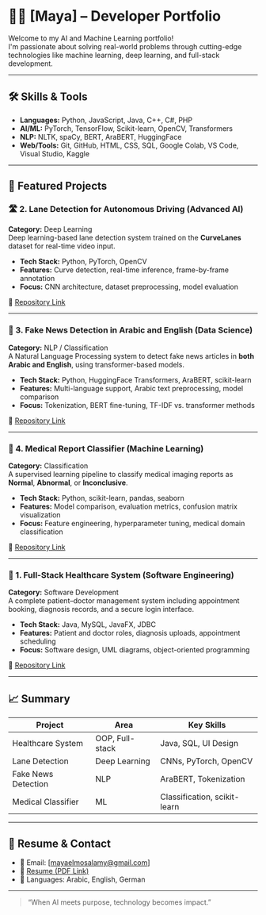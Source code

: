 # 👨‍💻 [Maya] – Developer Portfolio

Welcome to my AI and Machine Learning portfolio!  
I'm passionate about solving real-world problems through cutting-edge technologies like machine learning, deep learning, and full-stack development.

---

## 🛠️ Skills & Tools

- **Languages:** Python, JavaScript, Java, C++, C#, PHP
- **AI/ML:** PyTorch, TensorFlow, Scikit-learn, OpenCV, Transformers
- **NLP:** NLTK, spaCy, BERT, AraBERT, HuggingFace
- **Web/Tools:** Git, GitHub, HTML, CSS, SQL, Google Colab, VS Code, Visual Studio, Kaggle

---

## 🚀 Featured Projects

### 🛣️ 2. Lane Detection for Autonomous Driving (Advanced AI)
**Category:** Deep Learning  
Deep learning-based lane detection system trained on the **CurveLanes** dataset for real-time video input.

- **Tech Stack:** Python, PyTorch, OpenCV
- **Features:** Curve detection, real-time inference, frame-by-frame annotation
- **Focus:** CNN architecture, dataset preprocessing, model evaluation

🔗 [Repository Link](https://github.com/yourusername/lane-detection-ai)

---

### 📰 3. Fake News Detection in Arabic and English (Data Science)
**Category:** NLP / Classification  
A Natural Language Processing system to detect fake news articles in **both Arabic and English**, using transformer-based models.

- **Tech Stack:** Python, HuggingFace Transformers, AraBERT, scikit-learn
- **Features:** Multi-language support, Arabic text preprocessing, model comparison
- **Focus:** Tokenization, BERT fine-tuning, TF-IDF vs. transformer methods

🔗 [Repository Link](https://github.com/yourusername/fake-news-nlp)

---

### 🧪 4. Medical Report Classifier (Machine Learning)
**Category:** Classification  
A supervised learning pipeline to classify medical imaging reports as **Normal**, **Abnormal**, or **Inconclusive**.

- **Tech Stack:** Python, scikit-learn, pandas, seaborn
- **Features:** Model comparison, evaluation metrics, confusion matrix visualization
- **Focus:** Feature engineering, hyperparameter tuning, medical domain classification

🔗 [Repository Link](https://github.com/yourusername/medical-classifier)

---


### 🏥 1. Full-Stack Healthcare System (Software Engineering)
**Category:** Software Development  
A complete patient–doctor management system including appointment booking, diagnosis records, and a secure login interface.

- **Tech Stack:** Java, MySQL, JavaFX, JDBC
- **Features:** Patient and doctor roles, diagnosis uploads, appointment scheduling
- **Focus:** Software design, UML diagrams, object-oriented programming

🔗 [Repository Link](https://github.com/yourusername/healthcare-system)

---

## 📈 Summary

| Project | Area | Key Skills |
|--------|------|------------|
| Healthcare System | OOP, Full-stack | Java, SQL, UI Design |
| Lane Detection | Deep Learning | CNNs, PyTorch, OpenCV |
| Fake News Detection | NLP | AraBERT, Tokenization |
| Medical Classifier | ML | Classification, scikit-learn |

---

## 📄 Resume & Contact

- 📧 Email: [mayaelmosalamy@gmail.com]
- 📄 [Resume (PDF Link)](https://example.com/resume.pdf)
- 💬 Languages: Arabic, English, German

---

> “When AI meets purpose, technology becomes impact.”  




